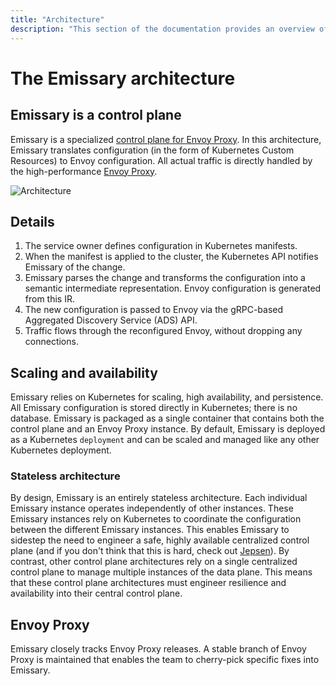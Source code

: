 ```yaml
---
title: "Architecture"
description: "This section of the documentation provides an overview of the Emissary architecture"
---
```


# The Emissary architecture

## Emissary is a control plane

Emissary is a specialized [control plane for Envoy Proxy](https://blog.getambassador.io/the-importance-of-control-planes-with-service-meshes-and-front-proxies-665f90c80b3d). In this architecture, Emissary translates configuration (in the form of Kubernetes Custom Resources) to Envoy configuration. All actual traffic is directly handled by the high-performance [Envoy Proxy](https://www.envoyproxy.io).

![Architecture](../../images/ambassador-arch.png)

## Details

1. The service owner defines configuration in Kubernetes manifests.
2. When the manifest is applied to the cluster, the Kubernetes API notifies Emissary of the change.
3. Emissary parses the change and transforms the configuration into a semantic intermediate representation. Envoy configuration is generated from this IR.
4. The new configuration is passed to Envoy via the gRPC-based Aggregated Discovery Service (ADS) API.
5. Traffic flows through the reconfigured Envoy, without dropping any connections.

## Scaling and availability

Emissary relies on Kubernetes for scaling, high availability, and persistence. All Emissary configuration is stored directly in Kubernetes; there is no database. Emissary is packaged as a single container that contains both the control plane and an Envoy Proxy instance. By default, Emissary is deployed as a Kubernetes `deployment` and can be scaled and managed like any other Kubernetes deployment.

### Stateless architecture

By design, Emissary is an entirely stateless architecture. Each individual Emissary instance operates independently of other instances. These Emissary instances rely on Kubernetes to coordinate the configuration between the different Emissary instances. This enables Emissary to sidestep the need to engineer a safe, highly available centralized control plane (and if you don't think that this is hard, check out [Jepsen](https://jepsen.io)). By contrast, other control plane architectures rely on a single centralized control plane to manage multiple instances of the data plane. This means that these control plane architectures must engineer resilience and availability into their central control plane.

## Envoy Proxy

Emissary closely tracks Envoy Proxy releases. A stable branch of Envoy Proxy is maintained that enables the team to cherry-pick specific fixes into Emissary.
